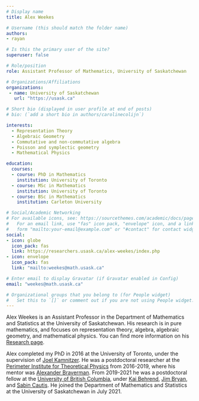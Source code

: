 ```yaml
---
# Display name
title: Alex Weekes

# Username (this should match the folder name)
authors:
- rayan

# Is this the primary user of the site?
superuser: false

# Role/position
role: Assistant Professor of Mathematics, University of Saskatchewan

# Organizations/Affiliations
organizations:
 - name: University of Saskatchewan
   url: "https://usask.ca"

# Short bio (displayed in user profile at end of posts)
# bio: (`add a short bio in authors/carolinecolijn`)

interests:
  - Representation Theory
  - Algebraic Geometry
  - Commutative and non-commutative algebra
  - Poisson and symplectic geometry
  - Mathematical Physics

education:
  courses:
  - course: PhD in Mathematics
    institution: University of Toronto
  - course: MSc in Mathematics
    institution: University of Toronto
  - course: BSc in Mathematics
    institution: Carleton University

# Social/Academic Networking
# For available icons, see: https://sourcethemes.com/academic/docs/page-builder/#icons
#   For an email link, use "fas" icon pack, "envelope" icon, and a link in the
#   form "mailto:your-email@example.com" or "#contact" for contact widget.
social:
- icon: globe
  icon_pack: fas
  link: https://researchers.usask.ca/alex-weekes/index.php
- icon: envelope
  icon_pack: fas
  link: "mailto:weekes@math.usask.ca"

# Enter email to display Gravatar (if Gravatar enabled in Config)
email: "weekes@math.usask.ca"

# Organizational groups that you belong to (for People widget)
#   Set this to `[]` or comment out if you are not using People widget.
---
```

Alex Weekes is an Assistant Professor in the Department of Mathematics and
Statistics at the University of Saskatchewan. His research is in pure
mathematics, and focuses on representation theory, algebra, algebraic geometry,
and mathematical physics.  You can find more information on his [Research
page](https://researchers.usask.ca/alex-weekes/research.php).

Alex completed my PhD in 2016 at the University of Toronto, under the supervision
of [Joel Kamnitzer](https://www.math.toronto.edu/jkamnitz/). He was a
postdoctoral researcher at the [Perimeter Institute for Theoretical
Physics](https://perimeterinstitute.ca/) from 2016-2019, where his mentor was
[Alexander Braverman](https://perimeterinstitute.ca/people/alexander-braverman).
From 2019-2021 he was a postdoctoral fellow at the [University of British
Columbia](https://www.math.ubc.ca/), under [Kai
Behrend](https://personal.math.ubc.ca/~behrend/), [Jim
Bryan](https://personal.math.ubc.ca/~jbryan/), and [Sabin
Cautis](https://personal.math.ubc.ca/~cautis/).  He joined the Department of
Mathematics and Statistics at the University of Saskatchewan in July 2021.


